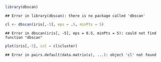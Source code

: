 

``` r
library(dbscan)
```

```
## Error in library(dbscan): there is no package called 'dbscan'
```

``` r
cl <- dbscan(iris[,-5], eps = .5, minPts = 5)
```

```
## Error in dbscan(iris[, -5], eps = 0.5, minPts = 5): could not find function "dbscan"
```

``` r
plot(iris[,-5], col = cl$cluster)
```

```
## Error in pairs.default(data.matrix(x), ...): object 'cl' not found
```

